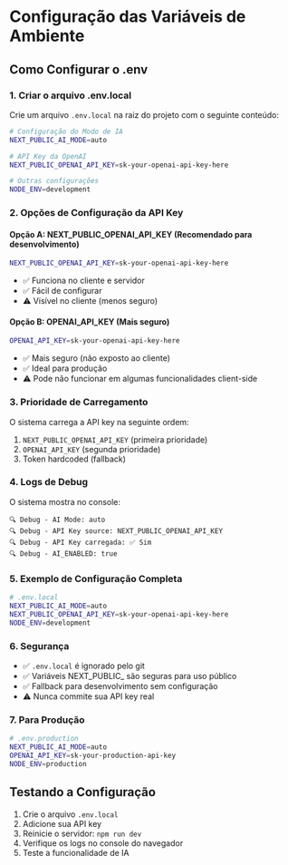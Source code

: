 # Configuração das Variáveis de Ambiente

## Como Configurar o .env

### 1. Criar o arquivo .env.local

Crie um arquivo `.env.local` na raiz do projeto com o seguinte conteúdo:

```bash
# Configuração do Modo de IA
NEXT_PUBLIC_AI_MODE=auto

# API Key da OpenAI
NEXT_PUBLIC_OPENAI_API_KEY=sk-your-openai-api-key-here

# Outras configurações
NODE_ENV=development
```

### 2. Opções de Configuração da API Key

#### Opção A: NEXT_PUBLIC_OPENAI_API_KEY (Recomendado para desenvolvimento)
```bash
NEXT_PUBLIC_OPENAI_API_KEY=sk-your-openai-api-key-here
```
- ✅ Funciona no cliente e servidor
- ✅ Fácil de configurar
- ⚠️ Visível no cliente (menos seguro)

#### Opção B: OPENAI_API_KEY (Mais seguro)
```bash
OPENAI_API_KEY=sk-your-openai-api-key-here
```
- ✅ Mais seguro (não exposto ao cliente)
- ✅ Ideal para produção
- ⚠️ Pode não funcionar em algumas funcionalidades client-side

### 3. Prioridade de Carregamento

O sistema carrega a API key na seguinte ordem:
1. `NEXT_PUBLIC_OPENAI_API_KEY` (primeira prioridade)
2. `OPENAI_API_KEY` (segunda prioridade)
3. Token hardcoded (fallback)

### 4. Logs de Debug

O sistema mostra no console:
```
🔍 Debug - AI Mode: auto
🔍 Debug - API Key source: NEXT_PUBLIC_OPENAI_API_KEY
🔍 Debug - API Key carregada: ✅ Sim
🔍 Debug - AI_ENABLED: true
```

### 5. Exemplo de Configuração Completa

```bash
# .env.local
NEXT_PUBLIC_AI_MODE=auto
NEXT_PUBLIC_OPENAI_API_KEY=sk-your-openai-api-key-here
NODE_ENV=development
```

### 6. Segurança

- ✅ `.env.local` é ignorado pelo git
- ✅ Variáveis NEXT_PUBLIC_ são seguras para uso público
- ✅ Fallback para desenvolvimento sem configuração
- ⚠️ Nunca commite sua API key real

### 7. Para Produção

```bash
# .env.production
NEXT_PUBLIC_AI_MODE=auto
OPENAI_API_KEY=sk-your-production-api-key
NODE_ENV=production
```

## Testando a Configuração

1. Crie o arquivo `.env.local`
2. Adicione sua API key
3. Reinicie o servidor: `npm run dev`
4. Verifique os logs no console do navegador
5. Teste a funcionalidade de IA 